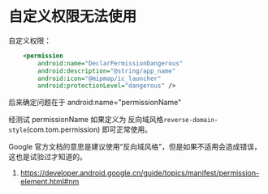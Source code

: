 # 自定义权限无法使用
自定义权限：

```xml
    <permission  
        android:name="DeclarPermissionDangerous"  
        android:description="@string/app_name"  
        android:icon="@mipmap/ic_launcher"  
        android:protectionLevel="dangerous" />  
```        

后来确定问题在于 android:name="permissionName"

经测试 permissionName 如果定义为 反向域风格` reverse-domain-style `(com.tom.permission) 即可正常使用。

Google 官方文档的意思是建议使用“反向域风格”，但是如果不适用会造成错误，这也是试验过才知道的。

1. https://developer.android.google.cn/guide/topics/manifest/permission-element.html#nm